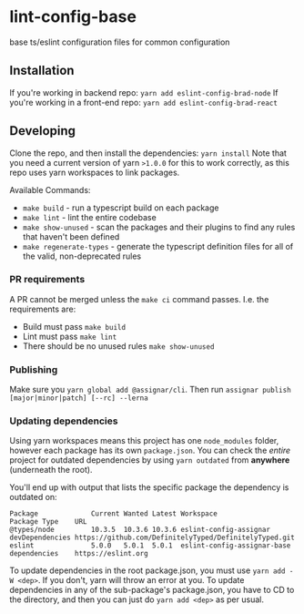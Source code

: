 # lint-config-base
base ts/eslint configuration files for common configuration

## Installation

If you're working in backend repo:
`yarn add eslint-config-brad-node`
If you're working in a front-end repo:
`yarn add eslint-config-brad-react`


## Developing

Clone the repo, and then install the dependencies:
`yarn install`
Note that you need a current version of yarn `>1.0.0` for this to work correctly, as this repo uses yarn workspaces to link packages.

Available Commands:
- `make build` - run a typescript build on each package
- `make lint` - lint the entire codebase
- `make show-unused` - scan the packages and their plugins to find any rules that haven't been defined
- `make regenerate-types` - generate the typescript definition files for all of the valid, non-deprecated rules


### PR requirements

A PR cannot be merged unless the `make ci` command passes.
I.e. the requirements are:
- Build must pass `make build`
- Lint must pass `make lint`
- There should be no unused rules `make show-unused`


### Publishing

Make sure you `yarn global add @assignar/cli`.
Then run `assignar publish [major|minor|patch] [--rc] --lerna`


### Updating dependencies

Using yarn workspaces means this project has one `node_modules` folder, however each package has its own `package.json`.
You can check the *entire* project for outdated dependencies by using `yarn outdated` from **anywhere** (underneath the root).

You'll end up with output that lists the specific package the dependency is outdated on:
```
Package             Current Wanted Latest Workspace                    Package Type    URL
@types/node         10.3.5  10.3.6 10.3.6 eslint-config-assignar       devDependencies https://github.com/DefinitelyTyped/DefinitelyTyped.git
eslint              5.0.0   5.0.1  5.0.1  eslint-config-assignar-base  dependencies    https://eslint.org
```

To update dependencies in the root package.json, you must use `yarn add -W <dep>`. If you don't, yarn will throw an error at you.
To update dependencies in any of the sub-package's package.json, you have to CD to the directory, and then you can just do `yarn add <dep>` as per usual.

